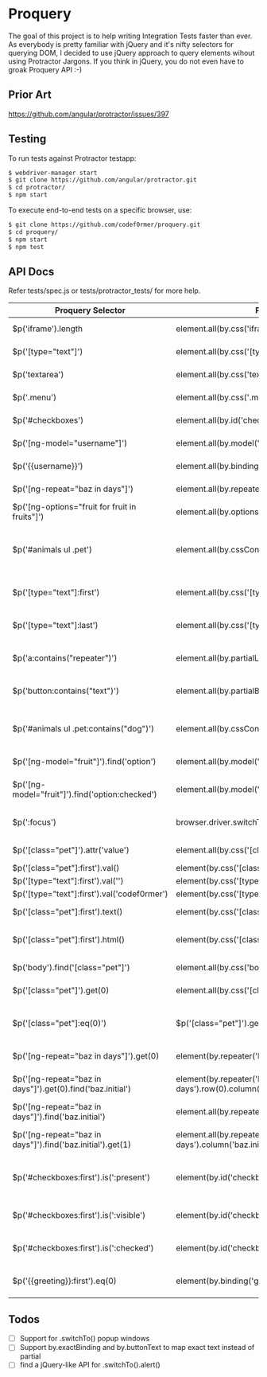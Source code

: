 # Proquery
The goal of this project is to help writing Integration Tests faster than ever. As everybody is pretty familiar with jQuery and it's nifty selectors for querying DOM, I decided to use jQuery approach to query elements wihout using Protractor Jargons. If you think in jQuery, you do not even have to groak Proquery API :-)

## Prior Art
https://github.com/angular/protractor/issues/397

## Testing
To run tests against Protractor testapp:
```sh
$ webdriver-manager start
$ git clone https://github.com/angular/protractor.git
$ cd protractor/
$ npm start
```

To execute end-to-end tests on a specific browser, use:
```sh
$ git clone https://github.com/codef0rmer/proquery.git
$ cd proquery/
$ npm start
$ npm test
```

## API Docs

Refer tests/spec.js or tests/protractor_tests/ for more help.

| Proquery Selector     | Protractor Selector | Description
| --------------------- | ------------------- | ------------------
| $p('iframe').length | element.all(by.css('iframe')).count() | count elements
| $p('[type="text"]') | element.all(by.css('[type="text"]')) | find elements by attribute
| $p('textarea') | element.all(by.css('textarea')) | find elements by tag name
| $p('.menu') | element.all(by.css('.menu')) | find elements by class name
| $p('#checkboxes') | element.all(by.id('checkboxes')) | find elements by id
| $p('[ng-model="username"]') | element.all(by.model('username')) | find elements by ngModel
| $p('{{username}}') | element.all(by.binding('username')) | find elements by binding
| $p('[ng-repeat="baz in days"]') | element.all(by.repeater('baz in days')) | find elements by ngRepeat
| $p('[ng-options="fruit for fruit in fruits"]') | element.all(by.options('fruit for fruit in fruits')) | find elements by ngOptions
| $p('#animals ul .pet') | element.all(by.cssContainingText('#animals ul .pet')) | light-weight nested selectors (space separated)
| $p('[type="text"]:first') | element.all(by.css('[type="text"]')).first() | find first matched element
| $p('[type="text"]:last') | element.all(by.css('[type="text"]')).last() | find last matched element
| $p('a:contains("repeater")') | element.all(by.partialLinkText('repeater')) | find anchor elements by anchor text
| $p('button:contains("text")') | element.all(by.partialButtonText('text')) | find button elements by button text
| $p('#animals ul .pet:contains("dog")') | element.all(by.cssContainingText('#animals ul .pet', 'dog')) | find elements by text with nested selector
| $p('[ng-model="fruit"]').find('option') | element.all(by.model('fruit')).all(by.css('option') | find options of select element 
| $p('[ng-model="fruit"]').find('option:checked') | element.all(by.model('fruit')).all(by.css('option:checked') |find selected option of select element
| $p(':focus') | browser.driver.switchTo().activeElement() | find active/focused element
| $p('[class="pet"]').attr('value') | element.all(by.css('[class="pet"]')).first().getAttribute('value') | get attribute value
| $p('[class="pet"]:first').val() | element(by.css('[class="pet"]')).getAttribute('value') | get input value
| $p('[type="text"]:first').val('') | element(by.css('[type="text"]')).clear() | clear input
| $p('[type="text"]:first').val('codef0rmer') | element(by.css('[type="text"]')).sendKeys('codef0rmer') | set input value 
| $p('[class="pet"]:first').text() | element(by.css('[class="pet"]')).getText() | get innerText of elements
| $p('[class="pet"]:first').html() | element(by.css('[class="pet"]')).first().getInnerHtml() | get innerHTML of elements
| $p('body').find('[class="pet"]') | element.all(by.css('body')).all(by.css('[class="pet"]')) | find child elements
| $p('[class="pet"]').get(0) | element.all(by.css('[class="pet"]')).get(0) | get element by index
| $p('[class="pet"]:eq(0)') | $p('[class="pet"]').get(0) | get element by index (alternative to .get)
| $p('[ng-repeat="baz in days"]').get(0) | element(by.repeater('baz in days').row(0)) | find row of ngRepeat
| $p('[ng-repeat="baz in days"]').get(0).find('baz.initial') | element(by.repeater('baz in days').row(0).column('baz.initial')) | find row and then column of ngRepeat
| $p('[ng-repeat="baz in days"]').find('baz.initial') | element.all(by.repeater('baz in days').column('baz.initial')) | find column of ngRepeat
| $p('[ng-repeat="baz in days"]').find('baz.initial').get(1) | element.all(by.repeater('baz in days').column('baz.initial').row(1)) | find column and then row of ngRepeat
| $p('#checkboxes:first').is(':present') | element(by.id('checkboxes')).isPresent() | check if element is present in DOM
| $p('#checkboxes:first').is(':visible') | element(by.id('checkboxes')).isDisplayed() | check if element is visible in DOM
| $p('#checkboxes:first').is(':checked') | element(by.id('checkboxes')).isSelected() | check if element is checked
| $p('{{greeting}}:first').eq(0) | element(by.binding('greeting')).getWebElement() | get hold of element reference


## Todos
- [ ] Support for .switchTo() popup windows
- [ ] Support by.exactBinding and by.buttonText to map exact text instead of partial
- [ ] find a jQuery-like API for .switchTo().alert()